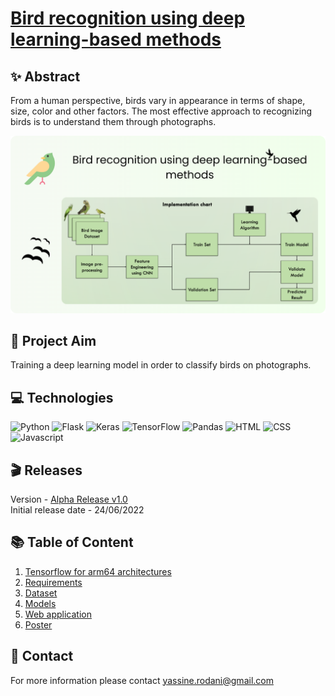 # [Bird recognition using deep learning-based methods](https://github.com/yassine-rd/bird_species_classification/blob/master/Poster_en.pdf)

## ✨ Abstract

From a human perspective, birds vary in appearance in terms of shape, size, color and other factors. The most effective approach to recognizing birds is to understand them through photographs.

![Project Banner](https://github.com/yassine-rd/bird_species_classification/blob/master/images/bird-classifier-banner.png)

## 🎯 Project Aim

Training a deep learning model in order to classify birds on photographs.

## 💻 Technologies

![Python](https://img.shields.io/badge/Python-%2312100E.svg?logo=python&style=for-the-badge&logoColor=blue)
![Flask](https://img.shields.io/badge/Flask-%2312100E.svg?logo=flask&style=for-the-badge&logoColor=white)
![Keras](https://img.shields.io/badge/Keras-%2312100E.svg?style=for-the-badge&logo=Keras&logoColor=red)
![TensorFlow](https://img.shields.io/badge/-TensorFlow-%2312100E.svg?&logo=TensorFlow&style=for-the-badge)
![Pandas](https://img.shields.io/badge/pandas-%2312100E.svg?style=for-the-badge&logo=pandas&logoColor=white)
![HTML](https://img.shields.io/badge/HTML-%2312100E.svg?style=for-the-badge&logo=html5&logoColor=orange)
![CSS](https://img.shields.io/badge/CSS-%2312100E.svg?style=for-the-badge&logo=css3&logoColor=blue)
![Javascript](https://img.shields.io/badge/Javascript-%2312100E.svg?style=for-the-badge&logo=javascript&logoColor=yellow)

## 🎬 Releases

Version - [Alpha Release v1.0](https://github.com/yassine-rd/bird_species_classification/releases/tag/v1.0)  
Initial release date - 24/06/2022

## 📚 Table of Content

1) [Tensorflow for arm64 architectures](https://github.com/yassine-rd/bird_species_classification/blob/master/requirements/TENSORFLOW.md)
2) [Requirements](https://github.com/yassine-rd/bird_species_classification/blob/master/requirements/)
3) [Dataset](https://github.com/yassine-rd/bird_species_classification/blob/master/dataset/)
4) [Models](https://github.com/yassine-rd/bird_species_classification/blob/master/models)
5) [Web application](https://github.com/yassine-rd/bird_species_classification/blob/master/flask-main/)
6) [Poster](https://github.com/yassine-rd/bird_species_classification/blob/master/Poster_en.pdf)

## 💬 Contact

For more information please contact yassine.rodani@gmail.com
